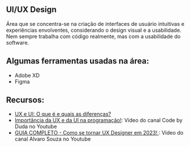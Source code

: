 ## UI/UX Design

Área que se concentra-se na criação de interfaces de usuário intuitivas e experiências envolventes, considerando o design visual e a usabilidade. Nem sempre trabalha com código realmente, mas com a usabilidade do software.

## Algumas ferramentas usadas na área:

-   Adobe XD
-   Figma

## Recursos:

-   [UX e UI: O que é e quais as diferenças?](https://www.treinaweb.com.br/blog/ux-e-ui-o-que-e-e-quais-as-diferencas)
-   [Importância da UX e da UI na programação!](https://www.youtube.com/watch?v=kebXZC8wc1k): Vídeo do canal Code by Duda no Youtube
-   [ GUIA COMPLETO - Como se tornar UX Designer em 2023! ](https://www.youtube.com/watch?v=ZR04jGg892w): Vídeo do canal Alvaro Souza no Youtube
